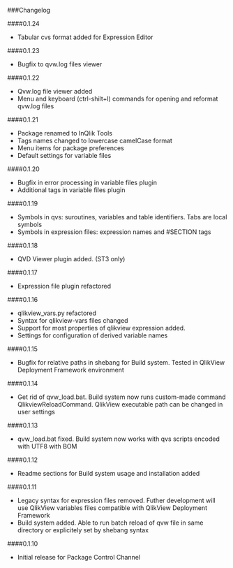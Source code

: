 ###Changelog

####0.1.24

- Tabular cvs format added for Expression Editor

####0.1.23

- Bugfix to qvw.log files viewer

####0.1.22

- Qvw.log file viewer added
- Menu and keyboard (ctrl-shilt+l) commands for opening and reformat qvw.log files

####0.1.21

- Package renamed to InQlik Tools
- Tags names changed to lowercase camelCase format
- Menu items for package preferences
- Default settings for variable files

####0.1.20

- Bugfix in error processing in variable files plugin
- Additional tags in variable files plugin

####0.1.19

- Symbols in qvs: suroutines, variables and table identifiers. Tabs are local symbols
- Symbols in expression files: expression names and \#SECTION tags

####0.1.18

- QVD Viewer plugin added. (ST3 only)

####0.1.17

- Expression file plugin refactored

####0.1.16

- qlikview_vars.py refactored
- Syntax for qlikview-vars files changed
- Support for most properties of qlikview expression added.
- Settings for configuration of derived variable names 

####0.1.15

- Bugfix for relative paths in shebang for Build system. Tested in QlikView Deployment Framework environment

####0.1.14

- Get rid of qvw_load.bat. Build system now runs custom-made command QlikviewReloadCommand. QlikView executable path can be changed in user settings

####0.1.13

- qvw_load.bat fixed. Build system now works with qvs scripts encoded with UTF8 with BOM

####0.1.12

- Readme sections for  Build system usage and installation added

####0.1.11

- Legacy syntax for expression files removed. Futher development will use QlikView variables files compatible with QlikView Deployment Framework
- Build system added. Able to run batch reload of qvw file in same directory or explicitely set by shebang syntax


####0.1.10

- Initial release for Package Control Channel